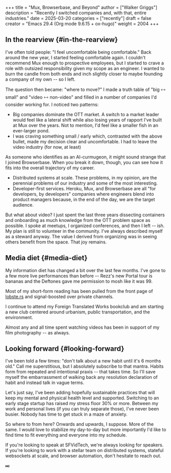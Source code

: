 +++
title = "Mux, Browserbase, and Beyond"
author = ["Walker Griggs"]
description = "Recently I switched companies and, with that, entire industries."
date = 2025-03-20
categories = ["recently"]
draft = false
creator = "Emacs 29.4 (Org mode 9.6.15 + ox-hugo)"
weight = 2004
+++

## In the rearview {#in-the-rearview}

I've often told people: "I feel uncomfortable being comfortable." Back around the new year, I started feeling comfortable again. I couldn't recommend Mux enough to prospective employees, but I started to crave a role with outsized responsibility given my scope as an engineer. I wanted to burn the candle from both ends and inch slightly closer to maybe founding a company of my own -- so I left.

The question then became: "where to move?" I made a truth table of "big 🡘 small" and "video 🡘 non-video" and filled in a number of companies I'd consider working for. I noticed two patterns:

-   Big companies dominate the OTT market. A switch to a market leader would feel like a lateral shift while also losing years of rapport I've built at Mux over the years. Not to mention, I'd feel like a smaller fish in an ever-larger pond.
-   I was craving something small / early which, contrasted with the above bullet, made my decision clear and uncomfortable. I had to leave the video industry (for now, at least)

As someone who identifies as an AI-curmugeon, it might sound strange that I joined Browserbase. When you break it down, though, you can see how it fits into the overall trajectory of my career.

-   Distributed systems at scale. These problems, in my opinion, are the perennial problems of our industry and some of the most interesting.
-   Developer-first services. Heroku, Mux, and Browserbase are all "for developers, by developers" companies where engineers blend into product managers because, in the end of the day, we are the target audience.

But what about video? I just spent the last three years dissecting containers and onboarding as much knowledge from the OTT problem space as possible. I spoke at meetups, I organized conferences, and then I left -- ish. My plan is still to volunteer in the community. I've always described myself as a steward anyway. The value I derived from organizing was in seeing others benefit from the space. That joy remains.


## Media diet {#media-diet}

My information diet has changed a bit over the last few months. I've gone to a few more live performances than before -- Rezz's new Portal tour is bananas and the Deftones gave me permission to mosh like it was 99.

Most of my short-form reading has been pulled from the front page of [lobste.rs](https://lobste.rs) and signal-boosted over private channels.

I continue to attend my Foreign Translated Works bookclub and am starting a new club centered around urbanism, public transportation, and the environment.

Almost any and all time spent watching videos has been in support of my film photography -- as always.


## Looking forward {#looking-forward}

I've been told a few times: "don't talk about a new habit until it's 6 months old." Call me superstitious, but I absolutely subscribe to that mantra. Habits form from repeated and intentional praxis -- that takes time. So I'll save myself the embarrassment of walking back any resolution declaration of habit and instead talk in vague terms.

Let's just say, I've been adding hopefully sustainable practices that will keep my mental and physical health level and supported. Switching to an early stage startup has raised my stress floor 30% or more. Between my work and personal lives (if you can truly separate those), I've never been busier. Nobody has time to get stuck in a maze of anxiety.

So where to from here? Onwards and upwards, I suppose. More of the same. I would love to stabilize my day-to-day but more importantly I'd like to find time to fit everything and everyone into my schedule.

If you're looking to speak at SFVidTech, we're always looking for speakers. If you're looking to work with a stellar team on distributed systems, stateful websockets at scale, and browser automation, don't hesitate to reach out.

⏭️
